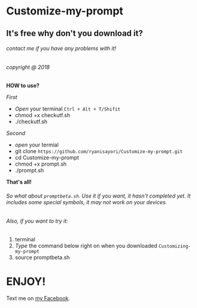 # Customize-my-prompt
## It's free why don't you download it?
###### contact me if you have any problems with it!
###### copyright @ 2018

**HOW to use?**

*First*
* *Open* your terminal ```Ctrl + Alt + T/Shifit ```
* chmod +x checkutf.sh
* ./checkutf.sh

*Second*

* *open* your termial
* git clone ```https://github.com/ryanisayori/Customize-my-prompt.git```
* cd Customize-my-prompt
* chmod +x prompt.sh
* ./prompt.sh

**That's all!**

###### So what about ```promptbeta.sh```. Use it if you want, it hasn't completed yet. It includes some special symbols, it may not work on your devices.

###### Also, if you want to try it:

1. terminal
2. *Type* the command below right on when you downloaded ```Customizing-my-prompt```
3. source promptbeta.sh
# ENJOY!
Text me on [my Facebook](https://www.facebook.com/ryanisayori0164).
